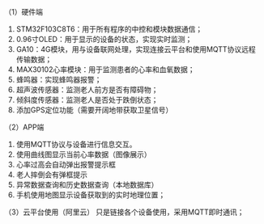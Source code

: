 （1）硬件端
1.	STM32F103C8T6：用于所有程序的中控和模块数据通信；
2.	0.96寸OLED：用于显示的设备的状态，实现实时监测；
3.	GA10：4G模块，用与设备联网处理，实现连接云平台和使用MQTT协议远程传输数据； 
4.	MAX30102心率模块：用于监测患者的心率和血氧数据；
5.	蜂鸣器：实现蜂鸣器报警；
6.	超声波传感器：监测老人前方是否有障碍物；
7.	倾斜度传感器：监测老人是否处于跌倒状态；
8.	添加GPS定位功能（需要开阔地带获取卫星信号）

（2）APP端
1.	使用MQTT协议与设备进行信息交互。
2.	使用曲线图显示当前心率数据（图像展示）
3.	心率过高会自动弹出报警提示框
4.	老人摔倒会有弹框提示
5.	异常数据查询和历史数据查询（本地数据库）
6.	手机使用地图显示设备获取到的实时地理位置；

（3）云平台使用（阿里云）
只是链接各个设备使用，采用MQTT即时通讯；
